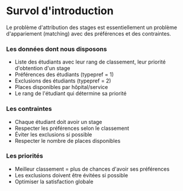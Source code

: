 # Survol d'introduction

Le problème d'attribution des stages est essentiellement un problème d'appariement (matching) avec des préférences et des contraintes.

### Les données dont nous disposons
- Liste des étudiants avec leur rang de classement, leur priorité d'obtention d'un stage
- Préférences des étudiants (typepref = 1)
- Exclusions des étudiants (typepref = 2)
- Places disponibles par hôpital/service
- Le rang de l'étudiant qui détermine sa priorité

### Les contraintes
- Chaque étudiant doit avoir un stage
- Respecter les préférences selon le classement
- Éviter les exclusions si possible
- Respecter le nombre de places disponibles

### Les priorités
- Meilleur classement = plus de chances d'avoir ses préférences
- Les exclusions doivent être évitées si possible
- Optimiser la satisfaction globale